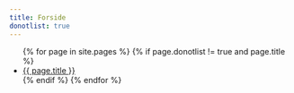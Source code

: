 ```yaml
---
title: Forside
donotlist: true
---
```



<ul>
{% for page in site.pages %}
    {% if page.donotlist != true and page.title %}
        <li><a href="{{ page.url }}">{{ page.title }}</a></li>
    {% endif %}
{% endfor %}
</ul>
